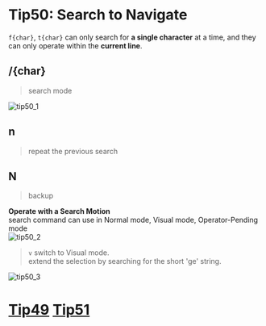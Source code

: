 # Tip50: Search to Navigate  
  
`f{char}`, `t{char}` can only search for **a single character** at a time, and they can only operate within the **current line**.  
  
## /{char}  
> search mode  
  
![tip50_1](images/tip50_1.png)  
  
## n  
>repeat the previous search  
  
## N  
>backup  
  
**Operate with a Search Motion**  
search command can use in Normal mode, Visual mode, Operator-Pending mode  
![tip50_2](images/tip50_2.png)  
>`v` switch to Visual mode.  
>extend the selection by searching for the short 'ge' string.  
  
![tip50_3](images/tip50_3.png)  
  
# [Tip49](tip49.md) [Tip51](tip51.md)

